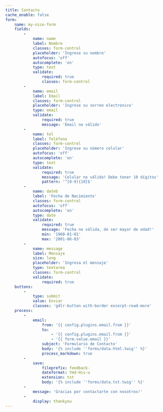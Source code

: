 ```yaml
---
title: Contacto
cache_enable: false
form:
    name: my-nice-form
    fields:
        -
            name: name
            label: Nombre
            classes: form-control
            placeholder: 'Ingrese su nombre'
            autofocus: 'off'
            autocomplete: 'on'
            type: text
            validate:
                required: true
                classes: form-control
        -
            name: email
            label: Email
            classes: form-control
            placeholder: 'Ingrese su sorreo electronico'
            type: email
            validate:
                required: true
                message: 'Email no válido'
        -
            name: tel
            label: Teléfono
            classes: form-control
            placeholder: 'Ingrese su número celular'
            autofocus: 'off'
            autocomplete: 'on'
            type: text
            validate:
                required: true
                message: 'Celular no válido! Debe tener 10 dígitos'
                pattern: '^[0-9]{10}$'
        -
            name: dateb
            label: 'Fecha de Nacimiento'
            classes: form-control
            autofocus: 'off'
            autocomplete: 'on'
            type: date
            validate:
                required: true
                message: 'Fecha no válida, de ser mayor de edad!'
                min: '1960-01-01'
                max: '2001-06-03'
        -
            name: message
            label: Mensaje
            size: long
            placeholder: 'Ingresa el mensaje'
            type: textarea
            classes: form-control
            validate:
                required: true
    buttons:
        -
            type: submit
            value: Enviar
            classes: 'gdlr-button with-border excerpt-read-more'
    process:
        -
            email:
                from: '{{ config.plugins.email.from }}'
                to:
                    - '{{ config.plugins.email.from }}'
                    - '{{ form.value.email }}'
                subject: 'Formulario de Contacto'
                body: '{% include ''forms/data.html.twig'' %}'
                process_markdown: true
        -
            save:
                fileprefix: feedback-
                dateformat: Ymd-His-u
                extension: txt
                body: '{% include ''forms/data.txt.twig'' %}'
        -
            message: 'Gracias por contactarte con nosotros!'
        -
            display: thankyou
---
```


